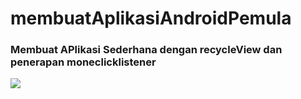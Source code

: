 # membuatAplikasiAndroidPemula
<h3>Membuat APlikasi Sederhana dengan recycleView dan penerapan moneclicklistener</h3>
<img src="https://drive.google.com/file/d/18m5TnjPNeUtVF9Z1Nydu-4T18gHWwP9r/view?usp=sharing"/>
